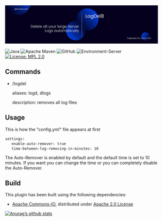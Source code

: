 ![banner](https://raw.githubusercontent.com/PokeMichele/LogDel8/main/readme-banner.png)

![Java](https://img.shields.io/badge/java-%23ED8B00.svg?style=for-the-badge&logo=java&logoColor=white)
![Apache Maven](https://img.shields.io/badge/Apache%20Maven-C71A36?style=for-the-badge&logo=Apache%20Maven&logoColor=white)
![GitHub](https://img.shields.io/badge/github-%23121011.svg?style=for-the-badge&logo=github&logoColor=white)
![Environment-Server](https://img.shields.io/badge/environment-server-orangered?style=flat-square)
[![License: MPL 2.0](https://img.shields.io/badge/License-MPL_2.0-brightgreen.svg)](https://opensource.org/licenses/MPL-2.0)

## Commands
- /logdel

  aliases: logd, dlogs

  description: removes all log files

## Usage
This is how the "config.yml" file appears at first

    settings:
       enable-auto-remover: true
       time-between-log-removing-in-minutes: 10

The Auto-Remover is enabled by default and the default time is set to 10 minutes.
If you want you can change the time or you can completely disable the Auto-Remover.

## Build
This plugin has been built using the following dependencies:
- [Apache Commons-IO](https://commons.apache.org/proper/commons-io/ "Apache Commons-IO"), distributed under [Apache 2.0 License](https://www.apache.org/licenses/LICENSE-2.0.txt "Apache 2.0 License")

[![Anurag’s github stats](https://github-readme-stats.vercel.app/api?username=PokeMichele)](https://github.com/PokeMichele)